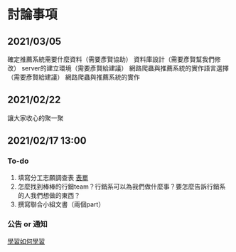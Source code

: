 # 討論事項

## 2021/03/05
確定推薦系統需要什麼資料（需要彥賢協助）
資料庫設計（需要彥賢幫我們修改）
server的建立環境（需要彥賢給建議）
網路爬蟲與推薦系統的實作語言選擇（需要彥賢給建議）
網路爬蟲與推薦系統的實作

## 2021/02/22
讓大家收心的聚一聚

## 2021/02/17 13:00
### To-do
1. 填寫分工志願調查表 [表單](https://forms.gle/k5Xv5UhyEPRCnr9F8)
2. 怎麼找到棒棒的行銷team？行銷系可以為我們做什麼事？要怎麼告訴行銷系的人我們想做的東西？
3. 撰寫聯合小組文書（兩個part）

### 公告 or 通知  
[學習如何學習](https://www.youtube.com/watch?v=Ya7XE47gPBo)